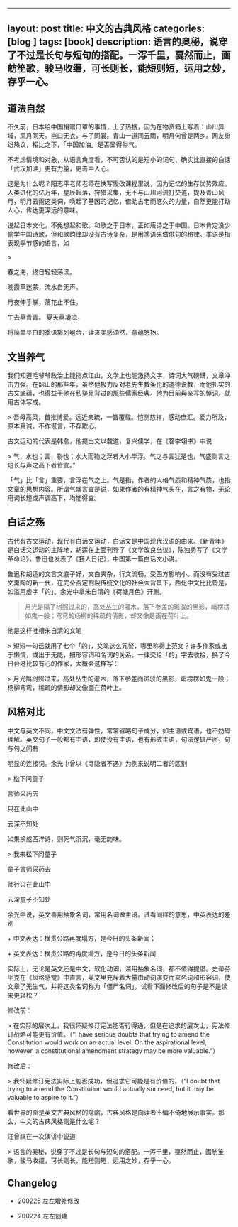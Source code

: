 
---
layout: post
title: 中文的古典风格
categories: [blog ]
tags: [book]
description: 语言的奥秘，说穿了不过是长句与短句的搭配。一泻千里，戛然而止，画舫笙歌，骏马收缰，可长则长，能短则短，运用之妙，存乎一心。
---

## 道法自然

不久前，日本给中国捐赠口罩的事情，上了热搜，因为在物资箱上写着：山川异域，风月同天。岂曰无衣，与子同裳。青山一道同云雨，明月何曾是两乡。网友纷纷热议，相比之下，「中国加油」是否显得俗气。

不考虑情境和对象，从语言角度看，不可否认的是短小的词句，确实比直接的白话「武汉加油」更有力量，更击中人心。

这是为什么呢？阳志平老师老师在快写慢改课程里说，因为记忆的生存优势效应。人类进化的亿万年，星辰起落，狩猎采集，无不与山川河流打交道，提及青山风月，明月云雨这类词，唤起了基因的记忆，借助古老而悠久的力量，自然更能打动人心，传达更深远的意味。

说起日本文化，不免想起和歌。和歌之于日本，正如唐诗之于中国。日本肯定没少偷学中国诗歌，但和歌韵律却没有古诗复杂，是用季语来做俳句的格律。季语是指表现季节感的语言，如

\> 

春之海，终日轻轻荡漾。 

晚霞草迷蒙，流水自无声。 

月夜伸手掌，落花止不住。 

牛去草青青。 夏天草凄凉，

将简单平白的季语排列组合，读来美感油然，意蕴悠扬。



## 文当养气 

我们知道毛爷爷政治上能指点江山，文学上也能激扬文字，诗词大气磅礴，文章冲击力强。在韶山的那些年，虽然他极力反对老先生教条化的道德说教，而他扎实的古文底蕴，也得益于他在私塾里背过的那些儒家经典。他为目前母亲写的悼词，就用古体写成。

\> 吾母高风，首推博爱。远近亲疏，一皆覆载。恺恻慈祥，感动庶汇。爱力所及，原本真诚。不作诳言，不存欺心。

古文运动的代表是韩愈，他提出文以载道，复兴儒学，在《答李翊书》中说

\> 气，水也；言，物也；水大而物之浮者大小毕浮。气之与言犹是也，气盛则言之短长与声之高下者皆宜。”

「气」比「言」重要，言浮在气之上。气是指，作者的人格气质和精神气质，也指文章的思想内容。所谓气盛言宜是说，如果作者的有精神气头在，言之有物，无论用词长短或声调高下，均能得宜。



## 白话之殇

古代有古文运动，现代有白话文运动，白话文是中国现代汉语的由来。《新青年》是白话文运动的主阵地，胡适在上面刊登了《文学改良刍议》，陈独秀写了《文学革命论》，鲁迅也发表了《狂人日记》，中国第一篇白话文小说。



鲁迅和胡适的文言文底子好，文白夹杂，行文流畅，受西方影响小。而没有受过古文熏陶的新一代，在完全否定割裂传统文化的社会大背景下，西化中文比比皆是，如滥用虚字「的」。余光中拿朱自清的《荷塘月色》开涮。



> 月光是隔了树照过来的，高处丛生的灌木，落下参差的斑驳的黑影，峭楞楞如鬼一般；弯弯的杨柳的稀疏的倩影，却又像是画在荷叶上。

他是这样吐槽朱自清的文笔

\> 短短一句话就用了七个「的」，文笔这么冗赘，哪里称得上范文？许多作家或出于懒惰，或出于无能，把形容词和名词的关系，一律交给「的」字去收拾，换了今日台港比较有心的作家，大概会这样写：

\> 月光隔树照过来，高处丛生的灌木，落下参差而斑驳的黑影，峭楞楞如鬼一般；杨柳弯弯，稀疏的倩影却又像画在荷叶上。



 ## 风格对比 

中文与英文不同，中文文法有弹性，常常省略句子成分，如主语或宾语，也不妨碍理解。英文句子一般都有主语，即使没有主语，也有形式主语，句法逻辑严密，句与句之间有

明显的连接词。余光中曾以《寻隐者不遇》为例来说明二者的区别

\> 松下问童子

   言师采药去

   只在此山中

   云深不知处

如果换成西洋诗，则死气沉沉，毫无韵味。

\> 我来松下问童子

   童子言师采药去

   师行只在此山中

   云深童子不知处



余光中说，英文善用抽象名词，常用名词做主语。试看同样的意思，中英表达的差别

\+ 中文表达：横贯公路再度塌方，是今日的头条新闻；

\+ 英文表达：横贯公路的再度塌方，是今日的头条新闻

实际上，无论是英文还是中文，软化动词，滥用抽象名词，都不值得提倡。史蒂芬平克在《风格感觉》中直言，英文里充斥着大量由动词演变而来名词和形容词，使文章了无生气，并将这类名词称为「僵尸名词」。试看下面修改后的句子是不是读来更轻松？

修改前：

\> 在实际的层次上，我很怀疑修订宪法能否行得通，但是在追求的层次上，宪法修订战略可能更有价值。（“I have serious doubts that trying to amend the Constitution would work on an actual level. On the aspirational level, however, a constitutional amendment strategy may be more valuable.”）

修改后：

\>  我怀疑修订宪法实际上能否成功，但追求它可能是有价值的。（“I doubt that trying to amend the Constitution would actually succeed, but it may be valuable to aspire to it.”）

看世界的窗是英文古典风格的隐喻，古典风格是向读者不偏不倚地展示事实。那么，中文的古典风格则是什么呢？

 汪曾祺在一次演讲中说道

\>   语言的奥秘，说穿了不过是长句与短句的搭配。一泻千里，戛然而止，画舫笙歌，骏马收缰，可长则长，能短则短，运用之妙，存乎一心。 



## Changelog

+ 200225 左左增补修改

+ 200224 左左创建